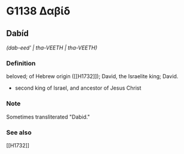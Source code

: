 # G1138 Δαβίδ

## Dabíd

_(dab-eed' | tha-VEETH | tha-VEETH)_

### Definition

beloved; of Hebrew origin ([[H1732]]); David, the Israelite king; David.

- second king of Israel, and ancestor of Jesus Christ

### Note

Sometimes transliterated "Dabid."

### See also

[[H1732]]

